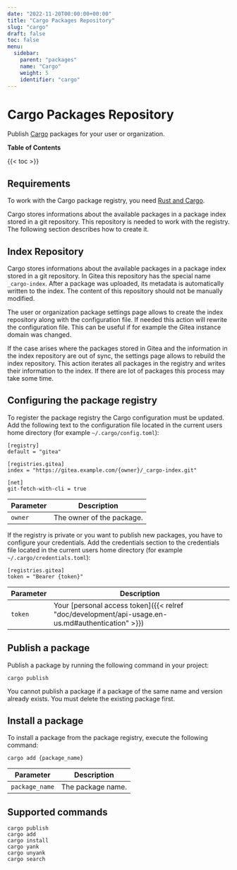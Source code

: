 ```yaml
---
date: "2022-11-20T00:00:00+00:00"
title: "Cargo Packages Repository"
slug: "cargo"
draft: false
toc: false
menu:
  sidebar:
    parent: "packages"
    name: "Cargo"
    weight: 5
    identifier: "cargo"
---
```


# Cargo Packages Repository

Publish [Cargo](https://doc.rust-lang.org/stable/cargo/) packages for your user or organization.

**Table of Contents**

{{< toc >}}

## Requirements

To work with the Cargo package registry, you need [Rust and Cargo](https://www.rust-lang.org/tools/install).

Cargo stores informations about the available packages in a package index stored in a git repository.
This repository is needed to work with the registry.
The following section describes how to create it.

## Index Repository

Cargo stores informations about the available packages in a package index stored in a git repository.
In Gitea this repository has the special name `_cargo-index`.
After a package was uploaded, its metadata is automatically written to the index.
The content of this repository should not be manually modified.

The user or organization package settings page allows to create the index repository along with the configuration file.
If needed this action will rewrite the configuration file.
This can be useful if for example the Gitea instance domain was changed.

If the case arises where the packages stored in Gitea and the information in the index repository are out of sync, the settings page allows to rebuild the index repository.
This action iterates all packages in the registry and writes their information to the index.
If there are lot of packages this process may take some time.

## Configuring the package registry

To register the package registry the Cargo configuration must be updated.
Add the following text to the configuration file located in the current users home directory (for example `~/.cargo/config.toml`):

```
[registry]
default = "gitea"

[registries.gitea]
index = "https://gitea.example.com/{owner}/_cargo-index.git"

[net]
git-fetch-with-cli = true
```

| Parameter | Description |
| --------- | ----------- |
| `owner`   | The owner of the package. |

If the registry is private or you want to publish new packages, you have to configure your credentials.
Add the credentials section to the credentials file located in the current users home directory (for example `~/.cargo/credentials.toml`):

```
[registries.gitea]
token = "Bearer {token}"
```

| Parameter | Description |
| --------- | ----------- |
| `token`   | Your [personal access token]({{< relref "doc/development/api-usage.en-us.md#authentication" >}}) |

## Publish a package

Publish a package by running the following command in your project:

```shell
cargo publish
```

You cannot publish a package if a package of the same name and version already exists. You must delete the existing package first.

## Install a package

To install a package from the package registry, execute the following command:

```shell
cargo add {package_name}
```

| Parameter      | Description |
| -------------- | ----------- |
| `package_name` | The package name. |

## Supported commands

```
cargo publish
cargo add
cargo install
cargo yank
cargo unyank
cargo search
```

